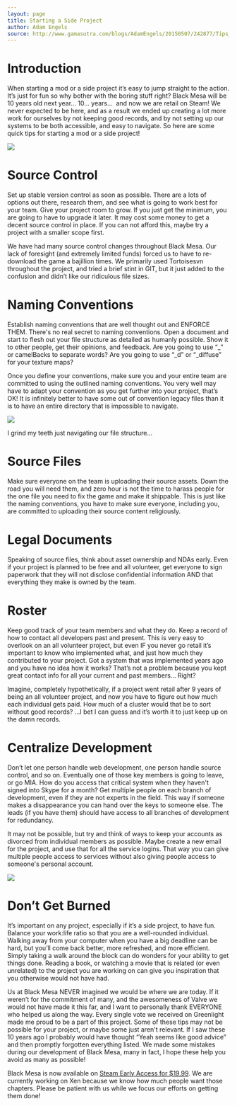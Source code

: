 ```yaml
---
layout: page
title: Starting a Side Project
author: Adam Engels
source: http://www.gamasutra.com/blogs/AdamEngels/20150507/242877/Tips_for_Starting_Your_Side_Project.php
---
```


# Introduction
When starting a mod or a side project it’s easy to jump straight to the action. It’s just for fun so why bother with the boring stuff right? Black Mesa will be 10 years old next year… 10... years…  and now we are retail on Steam! We never expected to be here, and as a result we ended up creating a lot more work for ourselves by not keeping good records, and by not setting up our systems to be both accessible, and easy to navigate. So here are some quick tips for starting a mod or a side project!

![ ][HL1-1]

# Source Control
Set up stable version control as soon as possible. There are a lots of options out there, research them, and see what is going to work best for your team. Give your project room to grow. If you just get the minimum, you are going to have to upgrade it later. It may cost some money to get a decent source control in place. If you can not afford this, maybe try a project with a smaller scope first.

We have had many source control changes throughout Black Mesa. Our lack of foresight (and extremely limited funds) forced us to have to re-download the game a bajillion times. We primarily used Tortoisesvn throughout the project, and tried a brief stint in GIT, but it just added to the confusion and didn’t like our ridiculous file sizes.

# Naming Conventions
Establish naming conventions that are well thought out and ENFORCE THEM. There's no real secret to naming conventions. Open a document and start to flesh out your file structure as detailed as humanly possible. Show it to other people, get their opinions, and feedback. Are you going to use “_” or camelBacks to separate words? Are you going to use “_d” or “_diffuse” for your texture maps?

Once you define your conventions, make sure you and your entire team are committed to using the outlined naming conventions. You very well may have to adapt your convention as you get further into your project, that’s OK! It is infinitely better to have some out of convention legacy files than it is to have an entire directory that is impossible to navigate.

![ ][Files]

I grind my teeth just navigating our file structure...

# Source Files
Make sure everyone on the team is uploading their source assets. Down the road you will need them, and zero hour is not the time to harass people for the one file you need to fix the game and make it shippable. This is just like the naming conventions, you have to make sure everyone, including you, are committed to uploading their source content religiously.

# Legal Documents
Speaking of source files, think about asset ownership and NDAs early. Even if your project is planned to be free and all volunteer, get everyone to sign paperwork that they will not disclose confidential information AND that everything they make is owned by the team.

# Roster
Keep good track of your team members and what they do. Keep a record of how to contact all developers past and present. This is very easy to overlook on an all volunteer project, but even IF you never go retail it’s important to know who implemented what, and just how much they contributed to your project. Got a system that was implemented years ago and you have no idea how it works? That’s not a problem because you kept great contact info for all your current and past members… Right?

Imagine, completely hypothetically, if a project went retail after 9 years of being an all volunteer project, and now you have to figure out how much each individual gets paid. How much of a cluster would that be to sort without good records? ...I bet I can guess and it’s worth it to just keep up on the damn records.

# Centralize Development
Don’t let one person handle web development, one person handle source control, and so on. Eventually one of those key members is going to leave, or go MIA. How do you access that critical system when they haven't signed into Skype for a month? Get multiple people on each branch of development, even if they are not experts in the field. This way if someone makes a disappearance you can hand over the keys to someone else. The leads (if you have them) should have access to all branches of development for redundancy.

It may not be possible, but try and think of ways to keep your accounts as divorced from individual members as possible. Maybe create a new email for the project, and use that for all the service logins. That way you can give multiple people access to services without also giving people access to someone's personal account.

![ ][HL1-2]

# Don’t Get Burned
It’s important on any project, especially if it’s a side project, to have fun. Balance your work:life ratio so that you are a well-rounded individual. Walking away from your computer when you have a big deadline can be hard, but you’ll come back better, more refreshed, and more efficient. Simply taking a walk around the block can do wonders for your ability to get things done. Reading a book, or watching a movie that is related (or even unrelated) to the project you are working on can give you inspiration that you otherwise would not have had.

Us at Black Mesa NEVER imagined we would be where we are today. If it weren’t for the commitment of many, and the awesomeness of Valve we would not have made it this far, and I want to personally thank EVERYONE who helped us along the way. Every single vote we received on Greenlight made me proud to be a part of this project. Some of these tips may not be possible for your project, or maybe some just aren't relevant. If I saw these 10 years ago I probably would have thought “Yeah seems like good advice” and then promptly forgotten everything listed. We made some mistakes during our development of Black Mesa, many in fact, I hope these help you avoid as many as possible!

Black Mesa is now available on [Steam Early Access for $19.99](http://store.steampowered.com/app/362890). We are currently working on Xen because we know how much people want those chapters. Please be patient with us while we focus our efforts on getting them done!

[HL1-1]: /img/SideProj/HL1-1.jpg
[HL1-2]: /img/SideProj/HL1-2.jpg
[Files]: /img/SideProj/Files.jpg